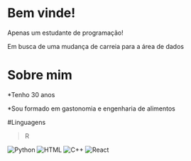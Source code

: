 # Bem vinde!
Apenas um estudante de programação!

Em busca de uma mudança de carreia para a área de dados

# Sobre mim
*Tenho 30 anos

*Sou formado em gastonomia e engenharia de alimentos

#Linguagens
>R

![Python](!https://img.shields.io/badge/Python-3776AB?style=for-the-badge&logo=python&logoColor=white)
![HTML](!https://img.shields.io/badge/HTML-239120?style=for-the-badge&logo=html5&logoColor=white)
![C++](https://img.shields.io/badge/C%2B%2B-00599C?style=for-the-badge&logo=c%2B%2B&logoColor=white)
![React](https://img.shields.io/badge/React-20232A?style=for-the-badge&logo=react&logoColor=61DAFB)


